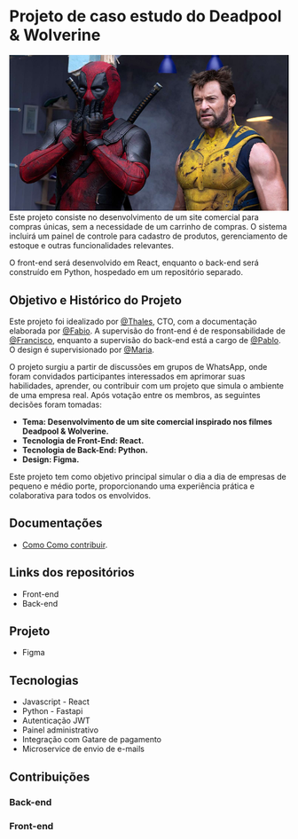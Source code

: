 # Projeto de caso estudo do Deadpool & Wolverine
![Imagem Deadpool e Wolverine](./assets/Deadpoolandwolverine-readme.png)
Este projeto consiste no desenvolvimento de um site comercial para compras únicas, sem a necessidade de um carrinho de compras. O sistema incluirá um painel de controle para cadastro de produtos, gerenciamento de estoque e outras funcionalidades relevantes.

O front-end será desenvolvido em React, enquanto o back-end será construído em Python, hospedado em um repositório separado.


## Objetivo e Histórico do Projeto
Este projeto foi idealizado por [@Thales](https://github.com/ThalesD-Oliveira), CTO, com a documentação elaborada por [@Fabio](https://github.com/fabiocasadossites). A supervisão do front-end é de responsabilidade de [@Francisco](https://github.com/Thesko27), enquanto a supervisão do back-end está a cargo de [@Pablo](). O design é supervisionado por [@Maria](https://github.com/MariaAmaroDesigner).

O projeto surgiu a partir de discussões em grupos de WhatsApp, onde foram convidados participantes interessados em aprimorar suas habilidades, aprender, ou contribuir com um projeto que simula o ambiente de uma empresa real. Após votação entre os membros, as seguintes decisões foram tomadas:

- <b>Tema: Desenvolvimento de um site comercial inspirado nos filmes Deadpool & Wolverine.</b>
- <b>Tecnologia de Front-End: React.</b>
- <b>Tecnologia de Back-End: Python.</b>
- <b>Design: Figma.</b>

Este projeto tem como objetivo principal simular o dia a dia de empresas de pequeno e médio porte, proporcionando uma experiência prática e colaborativa para todos os envolvidos.


## Documentações
- [Como Como contribuir]().

## Links dos repositórios
- Front-end
- Back-end

## Projeto
- Figma

## Tecnologias
- Javascript - React
- Python - Fastapi
- Autenticação JWT
- Painel administrativo
- Integração com Gatare de pagamento 
- Microservice de envio de e-mails

## Contribuições

### Back-end



### Front-end
